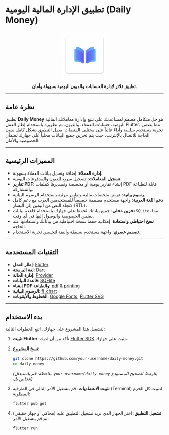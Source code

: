 # تطبيق الإدارة المالية اليومية (Daily Money)

<p align="center">
  <img src="lib/assets/images/app_logo.png" alt="شعار التطبيق" width="150"/>
</p>

<p align="center">
  <strong>تطبيق فلاتر لإدارة الحسابات والديون اليومية بسهولة وأمان.</strong>
</p>

---

## نظرة عامة

تطبيق **Daily Money** هو حل متكامل مصمم لمساعدتك على تتبع وإدارة معاملاتك المالية اليومية، حسابات العملاء، والديون. تم تطويره باستخدام إطار العمل Flutter، مما يضمن تجربة مستخدم سلسة وأداءً عالياً على مختلف المنصات. يعمل التطبيق بشكل كامل بدون الحاجة للاتصال بالإنترنت، حيث يتم تخزين جميع البيانات محلياً على جهازك لضمان الخصوصية والأمان.

---

## المميزات الرئيسية

- **إدارة العملاء**: إضافة وتعديل بيانات العملاء بسهولة.
- **تسجيل المعاملات**: تسجيل سريع للديون والمدفوعات اليومية.
- **تقارير PDF**: إنشاء تقارير يومية أو مخصصة وتصديرها كملفات PDF قابلة للطباعة والمشاركة.
- **رسوم بيانية**: عرض ملخصات مالية وتقارير مرئية باستخدام الرسوم البيانية.
- **دعم اللغة العربية**: واجهة مستخدم مصممة خصيصاً للمستخدمين العرب مع دعم كامل لاتجاه النص من اليمين إلى اليسار (RTL).
- **تخزين محلي**: جميع بياناتك تُحفظ على جهازك باستخدام قاعدة بيانات `SQLite`، مما يضمن الخصوصية والوصول إليها في أي وقت.
- **نسخ احتياطي واستعادة**: إمكانية حفظ نسخة احتياطية من بياناتك واستعادتها عند الحاجة.
- **تصميم عصري**: واجهة مستخدم بسيطة وأنيقة لتحسين تجربة الاستخدام.

---

## التقنيات المستخدمة

- **إطار العمل**: [Flutter](https://flutter.dev/)
- **لغة البرمجة**: [Dart](https://dart.dev/)
- **إدارة الحالة**: [Provider](https://pub.dev/packages/provider)
- **قاعدة البيانات**: [SQFlite](https://pub.dev/packages/sqflite)
- **إنشاء PDF والطباعة**: [pdf](https://pub.dev/packages/pdf) & [printing](https://pub.dev/packages/printing)
- **الرسوم البيانية**: [fl_chart](https://pub.dev/packages/fl_chart)
- **الخطوط والأيقونات**: [Google Fonts](https://pub.dev/packages/google_fonts), [Flutter SVG](https://pub.dev/packages/flutter_svg)

---

## بدء الاستخدام

لتشغيل هذا المشروع على جهازك، اتبع الخطوات التالية:

1. **تثبيت Flutter**:
   تأكد من أن لديك [Flutter SDK](https://flutter.dev/docs/get-started/install) مثبت على جهازك.

2. **نسخ المشروع**:
   ```bash
   git clone https://github.com/your-username/daily-money.git
   cd daily-money
   ```
   *(ملاحظة: قم باستبدال `your-username/daily-money` بالرابط الصحيح للمستودع الخاص بك)*

3. **تثبيت الاعتماديات**:
   قم بتشغيل الأمر التالي في الطرفية (Terminal) لتثبيت كل الحزم المطلوبة:
   ```bash
   flutter pub get
   ```

4. **تشغيل التطبيق**:
   اختر الجهاز الذي تريد تشغيل التطبيق عليه (محاكي أو جهاز حقيقي) ثم قم بتشغيل الأمر:
   ```bash
   flutter run
   ```
